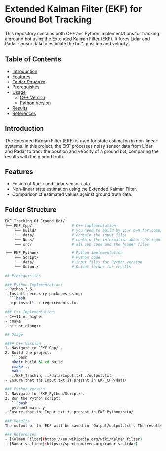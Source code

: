 # Extended Kalman Filter (EKF) for Ground Bot Tracking

This repository contains both C++ and Python implementations for tracking a ground bot using the Extended Kalman Filter (EKF). It fuses Lidar and Radar sensor data to estimate the bot’s position and velocity.

## Table of Contents
- [Introduction](#introduction)
- [Features](#features)
- [Folder Structure](#folder-structure)
- [Prerequisites](#prerequisites)
- [Usage](#usage)
  - [C++ Version](#cpp-version)
  - [Python Version](#python-version)
- [Results](#results)
- [References](#references)

## Introduction
The Extended Kalman Filter (EKF) is used for state estimation in non-linear systems. In this project, the EKF processes noisy sensor data from Lidar and Radar to track the position and velocity of a ground bot, comparing the results with the ground truth.

## Features
- Fusion of Radar and Lidar sensor data.
- Non-linear state estimation using the Extended Kalman Filter.
- Comparison of estimated values against ground truth data.

## Folder Structure
```bash
EKF_Tracking_Of_Ground_Bot/
├── EKF_Cpp/                  # C++ implementation
    ├── build/                # you need to build by your own for compilation of all cpp files
    └── data/                 # contain the input files
    └── Docs/                 # contain the information about the input and out files
    └── src/                  # all cpp code and the header files

├── EKF_Python/               # Python implementation
    ├── Script/               # Python code
    └── data/                 # Input files for Python version
    └── Output/               # Output folder for results

## Prerequisites

### Python Implementation:
- Python 3.6+
- Install necessary packages using:
  ```bash
  pip install -r requirements.txt

### C++ Implementation:
- C++11 or higher
- cmake
- g++ or clang++

## Usage

#### C++ Version
1. Navigate to `EKF_Cpp/`.
2. Build the project:
   ```bash
   mkdir build && cd build
   cmake ..
   make
   ./EKF_Tracking ../data/input.txt ./output.txt
- Ensure that the Input.txt is present in EKF_CPP/data/

### Python Version
1. Navigate to `EKF_Python/Script/`.
2. Run the Python script:
   ```bash
   python3 main.py
- Ensure that the Input.txt is present in EKF_Python/data/

### Results
The output of the EKF will be saved in `Output/output.txt`. The results will include the estimated position and velocity alongside the ground truth for evaluation.

### References
- [Kalman Filter](https://en.wikipedia.org/wiki/Kalman_filter)
- [Radar vs Lidar](https://spectrum.ieee.org/radar-vs-lidar)


